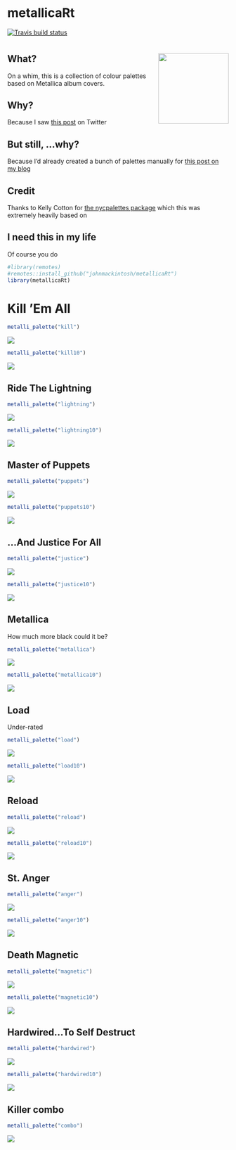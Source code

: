 metallicaRt
================

<!-- badges: start -->

[![Travis build
status](https://travis-ci.com/johnmackintosh/metallicaRt.svg?branch=master)](https://travis-ci.com/johnmackintosh/metallicaRt)
<!-- badges: end -->

# <img src="man/figures/metallicart.jpg" width="160px" align="right"/>

## What?

On a whim, this is a collection of colour palettes based on Metallica
album covers.

## Why?

Because I saw [this
post](https://github.com/annahensch/R-tutorials/blob/master/ggplot-on-fire.md)
on Twitter

## But still, …why?

Because I’d already created a bunch of palettes manually for [this post
on my
blog](https://johnmackintosh.net/blog/2018-01-29-hardwired-for-tidy-text/)

## Credit

Thanks to Kelly Cotton for [the nycpalettes
package](https://github.com/kellycotton/nycpalettes) which this was
extremely heavily based on

## I need this in my life

Of course you do

``` r
#library(remotes)
#remotes::install_github("johnmackintosh/metallicaRt")
library(metallicaRt)
```

# Kill ’Em All

``` r
metalli_palette("kill")
```

![](man/figures/README-unnamed-chunk-2-1.png)<!-- -->

``` r
metalli_palette("kill10")
```

![](man/figures/README-unnamed-chunk-3-1.png)<!-- -->

## Ride The Lightning

``` r
metalli_palette("lightning")
```

![](man/figures/README-unnamed-chunk-4-1.png)<!-- -->

``` r
metalli_palette("lightning10")
```

![](man/figures/README-unnamed-chunk-5-1.png)<!-- -->

## Master of Puppets

``` r
metalli_palette("puppets")
```

![](man/figures/README-unnamed-chunk-6-1.png)<!-- -->

``` r
metalli_palette("puppets10")
```

![](man/figures/README-unnamed-chunk-7-1.png)<!-- -->

## …And Justice For All

``` r
metalli_palette("justice")
```

![](man/figures/README-unnamed-chunk-8-1.png)<!-- -->

``` r
metalli_palette("justice10")
```

![](man/figures/README-unnamed-chunk-9-1.png)<!-- -->

## Metallica

How much more black could it be?

``` r
metalli_palette("metallica")
```

![](man/figures/README-unnamed-chunk-10-1.png)<!-- -->

``` r
metalli_palette("metallica10")
```

![](man/figures/README-unnamed-chunk-11-1.png)<!-- -->

## Load

Under-rated

``` r
metalli_palette("load")
```

![](man/figures/README-unnamed-chunk-12-1.png)<!-- -->

``` r
metalli_palette("load10")
```

![](man/figures/README-unnamed-chunk-13-1.png)<!-- -->

## Reload

``` r
metalli_palette("reload")
```

![](man/figures/README-unnamed-chunk-14-1.png)<!-- -->

``` r
metalli_palette("reload10")
```

![](man/figures/README-unnamed-chunk-15-1.png)<!-- -->

## St. Anger

``` r
metalli_palette("anger")
```

![](man/figures/README-unnamed-chunk-16-1.png)<!-- -->

``` r
metalli_palette("anger10")
```

![](man/figures/README-unnamed-chunk-17-1.png)<!-- -->

## Death Magnetic

``` r
metalli_palette("magnetic")
```

![](man/figures/README-unnamed-chunk-18-1.png)<!-- -->

``` r
metalli_palette("magnetic10")
```

![](man/figures/README-unnamed-chunk-19-1.png)<!-- -->

## Hardwired…To Self Destruct

``` r
metalli_palette("hardwired")
```

![](man/figures/README-unnamed-chunk-20-1.png)<!-- -->

``` r
metalli_palette("hardwired10")
```

![](man/figures/README-unnamed-chunk-21-1.png)<!-- -->

## Killer combo

``` r
metalli_palette("combo")
```

![](man/figures/README-unnamed-chunk-22-1.png)<!-- -->
